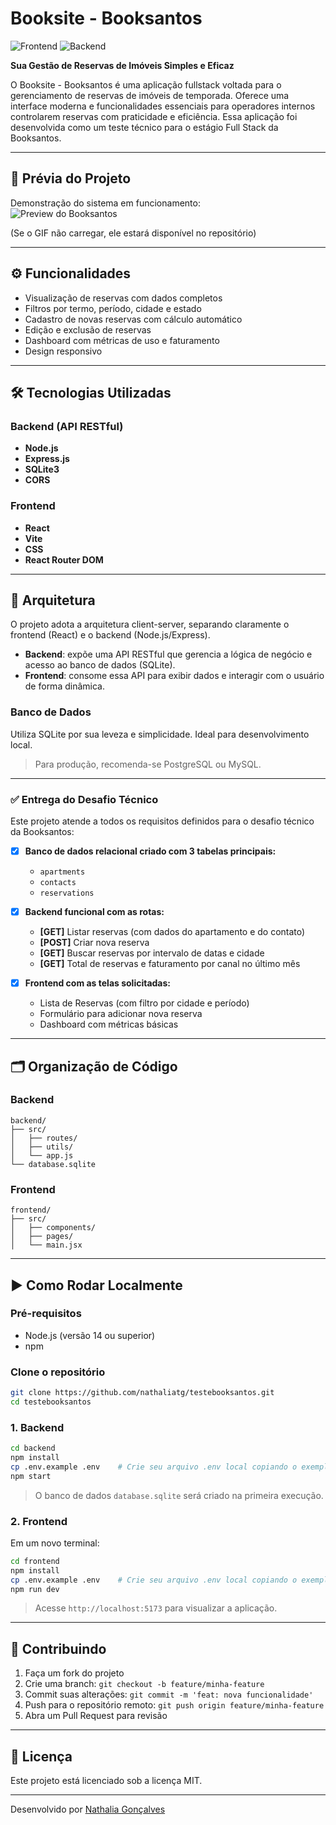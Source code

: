# Booksite - Booksantos  
![Frontend](https://img.shields.io/badge/frontend-React_+_Vite-8e44ad?logo=react&logoColor=white)
![Backend](https://img.shields.io/badge/backend-Node.js_+_Express-9b59b6?logo=node.js&logoColor=white)

**Sua Gestão de Reservas de Imóveis Simples e Eficaz**

O Booksite - Booksantos é uma aplicação fullstack voltada para o gerenciamento de reservas de imóveis de temporada. Oferece uma interface moderna e funcionalidades essenciais para operadores internos controlarem reservas com praticidade e eficiência. Essa aplicação foi desenvolvida como um teste técnico para o estágio Full Stack da Booksantos.

---

## 📸 Prévia do Projeto

Demonstração do sistema em funcionamento:  
![Preview do Booksantos](https://raw.githubusercontent.com/nathaliatg/testebooksantos/refs/heads/main/booksantos.gif)

(Se o GIF não carregar, ele estará disponível no repositório)

---

## ⚙️ Funcionalidades

- Visualização de reservas com dados completos
- Filtros por termo, período, cidade e estado
- Cadastro de novas reservas com cálculo automático
- Edição e exclusão de reservas
- Dashboard com métricas de uso e faturamento
- Design responsivo 

---

## 🛠️ Tecnologias Utilizadas

### Backend (API RESTful)

- **Node.js**  
- **Express.js**  
- **SQLite3**  
- **CORS**

### Frontend

- **React**  
- **Vite**  
- **CSS**  
- **React Router DOM**

---

## 🧱 Arquitetura

O projeto adota a arquitetura client-server, separando claramente o frontend (React) e o backend (Node.js/Express).

- **Backend**: expõe uma API RESTful que gerencia a lógica de negócio e acesso ao banco de dados (SQLite).
- **Frontend**: consome essa API para exibir dados e interagir com o usuário de forma dinâmica.

### Banco de Dados

Utiliza SQLite por sua leveza e simplicidade. Ideal para desenvolvimento local.  
> Para produção, recomenda-se PostgreSQL ou MySQL.

---
### ✅ Entrega do Desafio Técnico

Este projeto atende a todos os requisitos definidos para o desafio técnico da Booksantos:

- [x] **Banco de dados relacional criado com 3 tabelas principais:**
  - `apartments`  
  - `contacts`
  - `reservations`

- [x] **Backend funcional com as rotas:**
  - **[GET]** Listar reservas (com dados do apartamento e do contato)  
  - **[POST]** Criar nova reserva  
  - **[GET]** Buscar reservas por intervalo de datas e cidade  
  - **[GET]** Total de reservas e faturamento por canal no último mês  

- [x] **Frontend com as telas solicitadas:**
  - Lista de Reservas (com filtro por cidade e período)  
  - Formulário para adicionar nova reserva  
  - Dashboard com métricas básicas
    
---
## 🗂 Organização de Código

### Backend

```
backend/
├── src/
│   ├── routes/
│   ├── utils/
│   └── app.js
└── database.sqlite
```

### Frontend

```
frontend/
├── src/
│   ├── components/
│   ├── pages/
│   └── main.jsx
```

---

## ▶️ Como Rodar Localmente

### Pré-requisitos

- Node.js (versão 14 ou superior)
- npm

### Clone o repositório

```bash
git clone https://github.com/nathaliatg/testebooksantos.git
cd testebooksantos
```

### 1. Backend

```bash
cd backend
npm install
cp .env.example .env    # Crie seu arquivo .env local copiando o exemplo
npm start
```

> O banco de dados `database.sqlite` será criado na primeira execução.

### 2. Frontend

Em um novo terminal:

```bash
cd frontend
npm install
cp .env.example .env    # Crie seu arquivo .env local copiando o exemplo
npm run dev
```

> Acesse `http://localhost:5173` para visualizar a aplicação.

---

## 🤝 Contribuindo

1. Faça um fork do projeto  
2. Crie uma branch: `git checkout -b feature/minha-feature`  
3. Commit suas alterações: `git commit -m 'feat: nova funcionalidade'`  
4. Push para o repositório remoto: `git push origin feature/minha-feature`  
5. Abra um Pull Request para revisão

---

## 📄 Licença

Este projeto está licenciado sob a licença MIT.

---

Desenvolvido por [Nathalia Gonçalves](https://github.com/nathaliatg)
